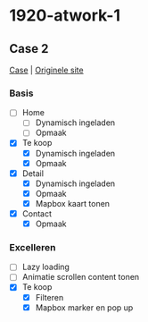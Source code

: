 # 1920-atwork-1
## Case 2
[Case](https://arteveldehogeschool.instructure.com/courses/10239/assignments/32044) | [Originele site](https://matthiastalloen.be/)

### Basis
- [ ] Home
  - [ ] Dynamisch ingeladen
  - [ ] Opmaak

- [x] Te koop
  - [x] Dynamisch ingeladen
  - [x] Opmaak

- [x] Detail
  - [x] Dynamisch ingeladen
  - [x] Opmaak
  - [x] Mapbox kaart tonen

- [x] Contact
  - [x] Opmaak

### Excelleren

- [ ] Lazy loading
- [ ] Animatie scrollen content tonen
- [x] Te koop
  - [x] Filteren
  - [x] Mapbox marker en pop up
